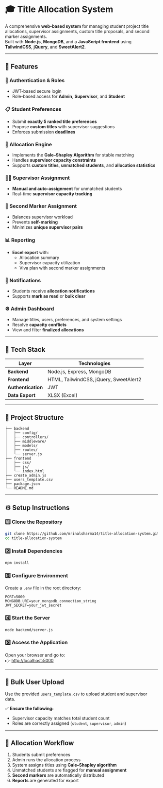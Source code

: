 # 🎓 Title Allocation System

A comprehensive **web-based system** for managing student project title allocations, supervisor assignments, custom title proposals, and second marker assignments.  
Built with **Node.js**, **MongoDB**, and a **JavaScript frontend** using **TailwindCSS**, **jQuery**, and **SweetAlert2**.

---

## 🚀 Features

### 🔐 Authentication & Roles
- JWT-based secure login
- Role-based access for **Admin**, **Supervisor**, and **Student**

### 📋 Student Preferences
- Submit **exactly 5 ranked title preferences**
- Propose **custom titles** with supervisor suggestions
- Enforces submission **deadlines**

### 🧠 Allocation Engine
- Implements the **Gale–Shapley Algorithm** for stable matching
- Handles **supervisor capacity constraints**
- Supports **custom titles**, **unmatched students**, and **allocation statistics**

### 👨‍🏫 Supervisor Assignment
- **Manual and auto-assignment** for unmatched students
- Real-time **supervisor capacity tracking**

### 🧪 Second Marker Assignment
- Balances supervisor workload
- Prevents **self-marking**
- Minimizes **unique supervisor pairs**

### 📊 Reporting
- **Excel export** with:
  - Allocation summary  
  - Supervisor capacity utilization  
  - Viva plan with second marker assignments

### 🔔 Notifications
- Students receive **allocation notifications**
- Supports **mark as read** or **bulk clear**

### ⚙️ Admin Dashboard
- Manage titles, users, preferences, and system settings
- Resolve **capacity conflicts**
- View and filter **finalized allocations**

---

## 🧱 Tech Stack

| Layer | Technologies |
|--------|----------------|
| **Backend** | Node.js, Express, MongoDB |
| **Frontend** | HTML, TailwindCSS, jQuery, SweetAlert2 |
| **Authentication** | JWT |
| **Data Export** | XLSX (Excel) |

---

## 📁 Project Structure

```
├── backend
│   ├── config/
│   ├── controllers/
│   ├── middleware/
│   ├── models/
│   ├── routes/
│   └── server.js
├── frontend
│   ├── css/
│   ├── js/
│   └── index.html
├── create_admin.js
├── users_template.csv
├── package.json
└── README.md
```

---

## ⚙️ Setup Instructions

### 1️⃣ Clone the Repository
```bash
git clone https://github.com/mrinalsharma14/title-allocation-system.git
cd title-allocation-system
```

### 2️⃣ Install Dependencies
```bash
npm install
```

### 3️⃣ Configure Environment
Create a `.env` file in the root directory:

```env
PORT=5000
MONGODB_URI=your_mongodb_connection_string
JWT_SECRET=your_jwt_secret
```

### 4️⃣ Start the Server
```bash
node backend/server.js
```

### 5️⃣ Access the Application
Open your browser and go to:  
👉 [http://localhost:5000](http://localhost:5000)

---

## 👥 Bulk User Upload

Use the provided `users_template.csv` to upload student and supervisor data.

✅ **Ensure the following:**
- Supervisor capacity matches total student count  
- Roles are correctly assigned (`student`, `supervisor`, `admin`)  

---

## 🔄 Allocation Workflow

1. Students submit preferences  
2. Admin runs the allocation process  
3. System assigns titles using **Gale–Shapley algorithm**  
4. Unmatched students are flagged for **manual assignment**  
5. **Second markers** are automatically distributed  
6. **Reports** are generated for export  
